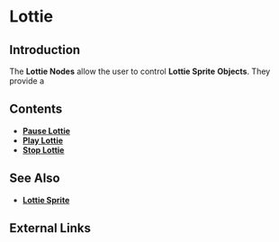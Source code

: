 # Lottie

## Introduction

The **Lottie Nodes** allow the user to control **Lottie Sprite** **Objects**. They provide a 

## Contents

* [**Pause Lottie**](pause-lottie.md)
* [**Play Lottie**](play-lottie.md)
* [**Stop Lottie**](stop-lottie.md)

## See Also

* [**Lottie Sprite**]()

## External Links